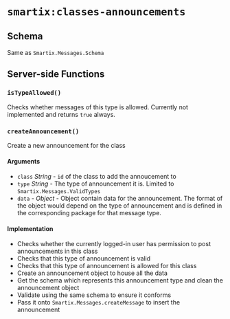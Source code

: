 # `smartix:classes-announcements`

<Short Description>

## Schema

Same as `Smartix.Messages.Schema`

## Server-side Functions

### `isTypeAllowed()`

Checks whether messages of this type is allowed. Currently not implemented and returns `true` always.

### `createAnnouncement()`

Create a new announcement for the class

#### Arguments

* `class` *String* - `id` of the class to add the annoucement to
* `type` *String* - The type of announcement it is. Limited to `Smartix.Messages.ValidTypes`
* `data` - *Object* - Object contain data for the announcement. The format of the object would depend on the type of announcement and is defined in the corresponding package for that message type. 

#### Implementation

* Checks whether the currently logged-in user has permission to post announcements in this class
* Checks that this type of announcement is valid
* Checks that this type of announcement is allowed for this class
* Create an announcement object to house all the data
* Get the schema which represents this announcement type and clean the announcement object
* Validate using the same schema to ensure it conforms
* Pass it onto `Smartix.Messages.createMessage` to insert the announcement